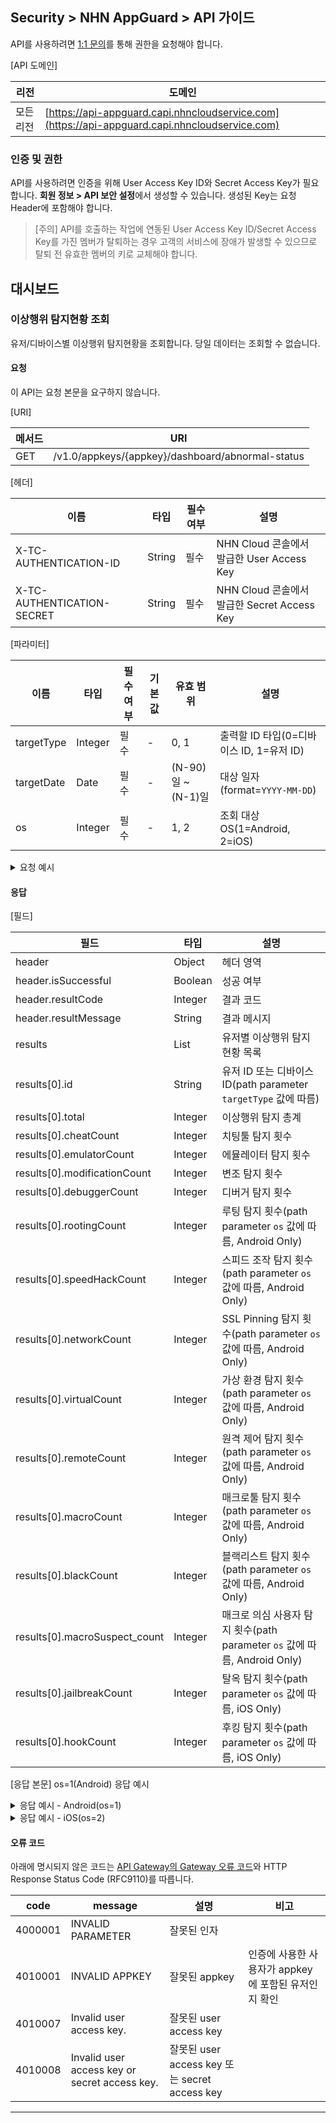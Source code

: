## Security > NHN AppGuard > API 가이드

API를 사용하려면 [1:1 문의](https://www.toast.com/kr/support/inquiry?alias=tab3_08)를 통해 권한을 요청해야 합니다.

[API 도메인]

| 리전 | 도메인 |
| --- | --- |
| 모든 리전 | [https://api-appguard.capi.nhncloudservice.com](https://api-appguard.capi.nhncloudservice.com) |

### 인증 및 권한

API를 사용하려면 인증을 위해 User Access Key ID와 Secret Access Key가 필요합니다. **회원 정보 > API 보안 설정**에서 생성할 수 있습니다.
생성된 Key는 요청 Header에 포함해야 합니다.

> [주의]
> API를 호출하는 작업에 연동된 User Access Key ID/Secret Access Key를 가진 멤버가 탈퇴하는 경우 고객의 서비스에 장애가 발생할 수 있으므로 탈퇴 전 유효한 멤버의 키로 교체해야 합니다.

## 대시보드

### 이상행위 탐지현황 조회

유저/디바이스별 이상행위 탐지현황을 조회합니다.
당일 데이터는 조회할 수 없습니다.

#### 요청

이 API는 요청 본문을 요구하지 않습니다.

[URI]

| 메서드 | URI |
| --- | --- |
| GET | /v1.0/appkeys/{appkey}/dashboard/abnormal-status |

[헤더]

| 이름 | 타입 | 필수 여부 | 설명                                 |
| --- | --- | ----- |------------------------------------|
| X-TC-AUTHENTICATION-ID | String | 필수 | NHN Cloud 콘솔에서 발급한 User Access Key |
| X-TC-AUTHENTICATION-SECRET | String | 필수 | NHN Cloud 콘솔에서 발급한 Secret Access Key |

[파라미터]

| 이름 | 타입 | 필수 여부 | 기본값 | 유효 범위              | 설명                             |
| --- | --- | ----- | --- |--------------------|--------------------------------|
| targetType | Integer | 필수 | - | 0, 1               | 출력할 ID 타입(0=디바이스 ID, 1=유저 ID) |
| targetDate | Date | 필수 | - | (N-90)일 \~ (N-1)일 | 대상 일자(format=`YYYY-MM-DD`)    |
| os | Integer | 필수 | - | 1, 2               | 조회 대상 OS(1=Android, 2=iOS)    |

<details><summary>요청 예시</summary>

<p>

```
curl -X GET "https://api-appguard.capi.nhncloudservice.com/v1.0/appkeys/{appkey}/dashboard/abnormal-status?targetType=0&targetDate=2024-01-01&os=1" \ 
 -H "Content-Type: application/json" 
 -H "X-TC-AUTHENTICATION-ID: {user_access_jey}" 
 -H "X-TC-AUTHENTICATION-SECRET: {secret_access_key}"
```

</p>
</details>

#### 응답

[필드]

| 필드 | 타입 | 설명                                                         |
| --- | --- |------------------------------------------------------------|
| header | Object | 헤더 영역                                                      |
| header.isSuccessful | Boolean | 성공 여부                                                      |
| header.resultCode | Integer | 결과 코드                                                      |
| header.resultMessage | String | 결과 메시지                                                     |
| results | List | 유저별 이상행위 탐지 현황 목록                                          |
| results[0].id | String | 유저 ID 또는 디바이스 ID(path parameter `targetType` 값에 따름)        |
| results[0].total | Integer | 이상행위 탐지 총계                                                 |
| results[0].cheatCount | Integer | 치팅툴 탐지 횟수                                                  |
| results[0].emulatorCount | Integer | 에뮬레이터 탐지 횟수                                                |
| results[0].modificationCount | Integer | 변조 탐지 횟수                                                   |
| results[0].debuggerCount | Integer | 디버거 탐지 횟수                                                  |
| results[0].rootingCount | Integer | 루팅 탐지 횟수(path parameter `os` 값에 따름, Android Only)          |
| results[0].speedHackCount | Integer | 스피드 조작 탐지 횟수(path parameter `os` 값에 따름, Android Only)      |
| results[0].networkCount | Integer | SSL Pinning 탐지 횟수(path parameter `os` 값에 따름, Android Only) |
| results[0].virtualCount | Integer | 가상 환경 탐지 횟수(path parameter `os` 값에 따름, Android Only)       |
| results[0].remoteCount | Integer | 원격 제어 탐지 횟수(path parameter `os` 값에 따름, Android Only)       |
| results[0].macroCount | Integer | 매크로툴 탐지 횟수(path parameter `os` 값에 따름, Android Only)        |
| results[0].blackCount | Integer | 블랙리스트 탐지 횟수(path parameter `os` 값에 따름, Android Only)       |
| results[0].macroSuspect\_count | Integer | 매크로 의심 사용자 탐지 횟수(path parameter `os` 값에 따름, Android Only) |
| results[0].jailbreakCount | Integer | 탈옥 탐지 횟수(path parameter `os` 값에 따름, iOS Only)             |
| results[0].hookCount | Integer | 후킹 탐지 횟수(path parameter `os` 값에 따름, iOS Only)             |

[응답 본문]
os=1(Android) 응답 예시

<details><summary>응답 예시 - Android(os=1)</summary>

<p>

```json
{
    "header": {
        "resultCode": 1,
        "resultMessage": "Request success",
        "isSuccessful": true
    },
    "results": [
        { 
            "id": "id123", 
            "total": 12,
            "cheatCount": 1,
            "emulatorCount": 1,
            "modificationCount": 1,
            "debuggerCount": 1,
            "rootingCount": 1,
            "speedHackCount": 1,
            "networkCount": 1,
            "virtualCount": 1,
            "remoteCount": 1,
            "macroCount": 1,
            "blackCount": 1,
            "macroSuspect_count": 1
        }
    ]
}
```

</p>
</details>

<details><summary>응답 예시 - iOS(os=2)</summary>

<p>

```json
{
    "header": {
        "resultCode": 1,
        "resultMessage": "Request success",
        "isSuccessful": true
    },
    "results": [
        { 
            "id": "device123", 
            "total": 6,
            "cheatCount": 1,
            "emulatorCount": 1,
            "modificationCount": 1,
            "debuggerCount": 1,
            "jailbreakCount": 1,
            "hookCount": 1
        }
    ]
}
```

</p>
</details>


#### 오류 코드

아래에 명시되지 않은 코드는 [API Gateway의 Gateway 오류 코드](https://docs.nhncloud.com/ko/Application%20Service/API%20Gateway/ko/error-code/)와 HTTP Response Status Code (RFC9110)를 따릅니다.

| code | message | 설명 | 비고 |
| ---- | ------- | --- | --- |
| 4000001 | INVALID PARAMETER | 잘못된 인자 |  |
| 4010001 | INVALID APPKEY | 잘못된 appkey | 인증에 사용한 사용자가 appkey에 포함된 유저인지 확인 |
| 4010007 | Invalid user access key. | 잘못된 user access key |  |
| 4010008 | Invalid user access key or secret access key. | 잘못된 user access key 또는 secret access key |  |

---